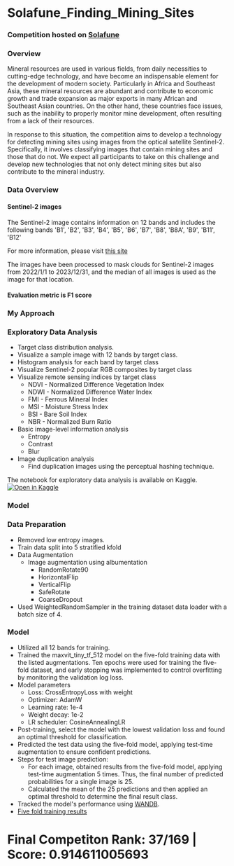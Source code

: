 # Solafune_Finding_Mining_Sites
### Competition hosted on [Solafune](https://solafune.com/competitions/58406cd6-c3bb-4f7a-85c7-c5a1ad67ca03?menu=about&tab=&modal=%22%22&topicId=7a2f801e-6e05-455e-b9a7-74755503423a)
### Overview
Mineral resources are used in various fields, from daily necessities to cutting-edge technology, and have become an indispensable element for the development of modern society. Particularly in Africa and Southeast Asia, these mineral resources are abundant and contribute to economic growth and trade expansion as major exports in many African and Southeast Asian countries. On the other hand, these countries face issues, such as the inability to properly monitor mine development, often resulting from a lack of their resources.

In response to this situation, the competition aims to develop a technology for detecting mining sites using images from the optical satellite Sentinel-2. Specifically, it involves classifying images that contain mining sites and those that do not.
We expect all participants to take on this challenge and develop new technologies that not only detect mining sites but also contribute to the mineral industry.

### Data Overview
#### Sentinel-2 images

The Sentinel-2 image contains information on 12 bands and includes the following bands 'B1', 'B2', 'B3', 'B4', 'B5', 'B6', 'B7', 'B8', 'B8A', 'B9', 'B11', 'B12'

For more information, please visit [this site](https://developers.google.com/earth-engine/datasets/catalog/COPERNICUS_S2_SR_HARMONIZED#bands)

The images have been processed to mask clouds for Sentinel-2 images from 2022/1/1 to 2023/12/31, and the median of all images is used as the image for that location.

#### Evaluation metric is F1 score

### My Approach
### Exploratory Data Analysis
  * Target class distribution analysis.
  * Visualize a sample image with 12 bands by target class.
  * Histogram analysis for each band by target class
  * Visualize Sentinel-2 popular RGB composites by target class
  * Visualize remote sensing indices by target class
    * NDVI - Normalized Difference Vegetation Index
    * NDWI - Normalized Difference Water Index
    * FMI - Ferrous Mineral Index
    * MSI - Moisture Stress Index
    * BSI - Bare Soil Index
    * NBR - Normalized Burn Ratio
  * Basic image-level information analysis
    * Entropy
    * Contrast
    * Blur
  * Image duplication analysis
    * Find duplication images using the perceptual hashing technique.
      
The notebook for exploratory data analysis is available on Kaggle.[![Open in Kaggle](https://img.shields.io/static/v1?label=&message=Open%20in%20Kaggle&labelColor=grey&color=blue&logo=kaggle)](https://www.kaggle.com/code/hari141v/solafune-finding-mining-sites-eda)

### Model

### Data Preparation
 * Removed low entropy images.
 * Train data split into 5 stratified kfold
 * Data Augmentation
   * Image augmentation using albumentation
     * RandomRotate90
     * HorizontalFlip
     * VerticalFlip
     * SafeRotate
     * CoarseDropout
 * Used WeightedRandomSampler in the training dataset data loader with a batch size of 4.
### Model
 * Utilized all 12 bands for training.
 * Trained the maxvit_tiny_tf_512 model on the five-fold training data with the listed augmentations. Ten epochs were used for training the five-fold dataset, and early stopping was implemented to control overfitting by monitoring the validation log loss.
 * Model parameters
   * Loss: CrossEntropyLoss with weight
   * Optimizer: AdamW
   * Learning rate: 1e-4
   * Weight decay: 1e-2
   * LR scheduler: CosineAnnealingLR
 * Post-training, select the model with the lowest validation loss and found an optimal threshold for classification.
 * Predicted the test data using the five-fold model, applying test-time augmentation to ensure confident predictions.
 * Steps for test image prediction:
   * For each image, obtained results from the five-fold model, applying test-time augmentation 5 times. Thus, the final number of predicted probabilities for a single image is 25.
   * Calculated the mean of the 25 predictions and then applied an optimal threshold to determine the final result class.
 * Tracked the model's performance using [WANDB](https://wandb.ai/hari141v/Solafune_Finding_Mining_Sites_maxvit_tiny_tf_512_in1k_12ch_removed_low_entr_img/overview?nw=nwuserhari141v).
 * [Five fold training results](https://github.com/hariprasath-v/Solafune_Finding_Mining_Sites/blob/main/maxvit_tiny_tf_512_in1k_5_fold_eval_results_ch12_low_entr_img_removed.csv)

# Final Competiton Rank: 37/169 | Score: 0.914611005693
